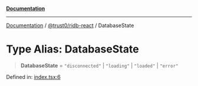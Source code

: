 [**Documentation**](../../../README.md)

***

[Documentation](../../../README.md) / [@trust0/ridb-react](../README.md) / DatabaseState

# Type Alias: DatabaseState

> **DatabaseState** = `"disconnected"` \| `"loading"` \| `"loaded"` \| `"error"`

Defined in: [index.tsx:6](https://github.com/trust0-project/RIDB/blob/766b641e98fdfe930e51e9b247247a842eab26d8/packages/ridb-react/src/index.tsx#L6)
